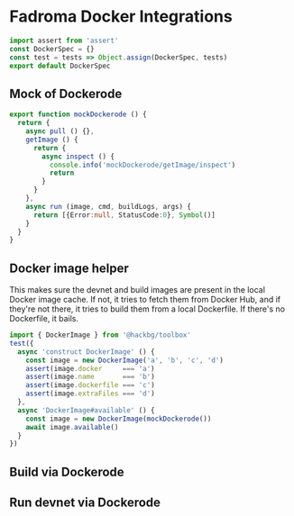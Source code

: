 # Fadroma Docker Integrations

```typescript
import assert from 'assert'
const DockerSpec = {}
const test = tests => Object.assign(DockerSpec, tests)
export default DockerSpec
```

## Mock of Dockerode

```typescript
export function mockDockerode () {
  return {
    async pull () {},
    getImage () {
      return {
        async inspect () {
          console.info('mockDockerode/getImage/inspect')
          return
        }
      }
    },
    async run (image, cmd, buildLogs, args) {
      return [{Error:null, StatusCode:0}, Symbol()]
    }
  }
}
```

## Docker image helper

This makes sure the devnet and build images are present
in the local Docker image cache. If not, it tries to fetch
them from Docker Hub, and if they're not there, it tries to
build them from a local Dockerfile. If there's no Dockerfile,
it bails.

```typescript
import { DockerImage } from '@hackbg/toolbox'
test({
  async 'construct DockerImage' () {
    const image = new DockerImage('a', 'b', 'c', 'd')
    assert(image.docker     === 'a')
    assert(image.name       === 'b')
    assert(image.dockerfile === 'c')
    assert(image.extraFiles === 'd')
  },
  async 'DockerImage#available' () {
    const image = new DockerImage(mockDockerode())
    await image.available()
  }
})
```

## Build via Dockerode

## Run devnet via Dockerode
